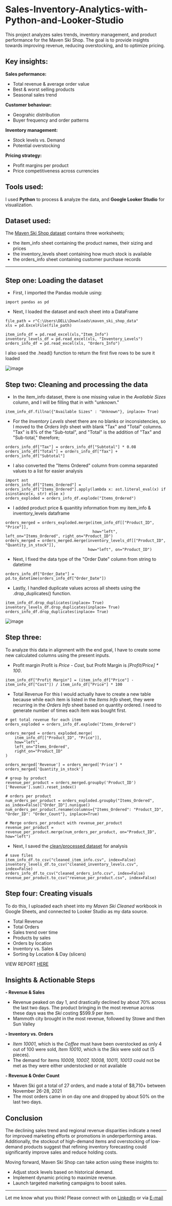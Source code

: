 # Sales-Inventory-Analytics-with-Python-and-Looker-Studio
This project analyzes sales trends, inventory management, and product performance for the Maven Ski Shop. The goal is to provide insights towards improving revenue, reducing overstocking, and to optimize pricing.

## Key insights:

**Sales peformance:**
- Total revenue & average order value
- Best & worst selling products
- Seasonal sales trend

**Customer behaviour:**
- Geograhic distribution
- Buyer frequency and order patterns

**Inventory management:**
- Stock levels vs. Demand
- Potential overstocking

**Pricing strategy:**
- Profit margins per product
- Price competitiveness across currencies

## Tools used:
I used **Python** to process & analyze the data, and **Google Looker Studio** for visualization. 

## Dataset used:
The [Maven Ski Shop dataset](https://docs.google.com/spreadsheets/d/1WnLOQtJeGWXA11dYp_5tTxBtDCmc5wP1/edit?usp=sharing&ouid=107860954201781863308&rtpof=true&sd=true) contains three worksheets; 
- the item_info sheet containing the product names, their sizing and prices
- the inventory_levels sheet containing how much stock is available
- the orders_info sheet containing customer purchase records 
---

## Step one: Loading the dataset
- First, I imported the Pandas module using:
```
import pandas as pd
```

- Next, I loaded the dataset and each sheet into a DataFrame
```
file_path = r"C:\Users\DELL\Downloads\maven_ski_shop_data"
xls = pd.ExcelFile(file_path)

item_info_df = pd.read_excel(xls,"Item_Info")
inventory_levels_df = pd.read_excel(xls, "Inventory_Levels")
orders_info_df = pd.read_excel(xls, "Orders_Info")
```
I also used the .head() function to return the first five rows to be sure it loaded 

![image](https://github.com/user-attachments/assets/9fde1c71-55db-4ded-b134-9032fcd2ffca)

## Step two: Cleaning and processing the data
- In the item_info dataset, there is one missing value in the *Available Sizes* column, and I will be filling that in with "unknown."
```
item_info_df.fillna({"Available Sizes" : "Unknown"}, inplace= True)
```

- For the *Inventory Levels* sheet there are no blanks or inconsistencies, so I moved to the *Orders Info* sheet with blank "Tax" and "Total" columns.<br>
"Tax" is 8% of the "Sub-total", and "Total" is the addition of "Tax" and "Sub-total," therefore;
```
orders_info_df["Tax"] = orders_info_df["Subtotal"] * 0.08
orders_info_df["Total"] = orders_info_df["Tax"] + orders_info_df["Subtotal"]
```

- I also converted the "Items Ordered" column from comma separated values to a list for easier analysis
```
import ast
orders_info_df["Items_Ordered"] = orders_info_df["Items_Ordered"].apply(lambda x: ast.literal_eval(x) if isinstance(x, str) else x)
orders_exploded = orders_info_df.explode("Items_Ordered")
```

- I added product price & quanitity information from my item_info & inventory_levels dataframe
```
orders_merged = orders_exploded.merge(item_info_df[["Product_ID", "Price"]], 
                                      how="left", left_on="Items_Ordered", right_on="Product_ID")
orders_merged = orders_merged.merge(inventory_levels_df[["Product_ID", "Quantity_in_stock"]], 
                                    how="left", on="Product_ID")
```

- Next, I fixed the data type of the "Order Date" column from string to datetime
```
orders_info_df["Order_Date"] = pd.to_datetime(orders_info_df["Order_Date"])
```

- Lastly, I handled duplicate values across all sheets using the .drop_duplicates() function. 
```
item_info_df.drop_duplicates(inplace= True)
inventory_levels_df.drop_duplicates(inplace= True)
orders_info_df.drop_duplicates(inplace= True)
```

![image](https://github.com/user-attachments/assets/611275b3-2868-4129-a24f-b7ddad8ed733)

## Step three: 
To analyze this data in alignment with the end goal, I have to create some new calculated columns using the present inputs. 

- Profit margin
Profit is *Price - Cost*, but Profit Margin is *[Profit/Price] * 100*.
```
item_info_df["Profit Margin"] = (item_info_df["Price"] - item_info_df["Cost"]) / item_info_df["Price"] * 100
```

- Total Revenue
For this I would actually have to create a new table because while each item is listed in the *Items Info* sheet, they were recurring in the *Orders Info* sheet based on quantity ordered. I need to generate number of times each item was bought first.
```
# get total revenue for each item
orders_exploded = orders_info_df.explode("Items_Ordered")

orders_merged = orders_exploded.merge(
    item_info_df[["Product_ID", "Price"]], 
    how="left", 
    left_on="Items_Ordered", 
    right_on="Product_ID"
)

orders_merged['Revenue'] = orders_merged['Price'] * orders_merged['Quantity_in_stock']

# group by product
revenue_per_product = orders_merged.groupby('Product_ID')['Revenue'].sum().reset_index()

# orders per product
num_orders_per_product = orders_exploded.groupby("Items_Ordered", as_index=False)["Order_ID"].nunique()
num_orders_per_product.rename(columns={"Items_Ordered": "Product_ID", "Order_ID": "Order_Count"}, inplace=True)

# Merge orders_per_product with revenue_per_product 
revenue_per_product = revenue_per_product.merge(num_orders_per_product, on="Product_ID", how="left")
```

- Next, I saved the [clean/processed dataset](https://docs.google.com/spreadsheets/d/1aspjwfmWJpJyiq7xsNEfvLGfS8a8aSFZ2TS8HnM1VTc/edit?usp=sharing) for analysis
```
# save files
item_info_df.to_csv("cleaned_item_info.csv", index=False)
inventory_levels_df.to_csv("cleaned_inventory_levels.csv", index=False)
orders_info_df.to_csv("cleaned_orders_info.csv", index=False)
revenue_per_product.to_csv("revenue_per_product.csv", index=False)
```


## Step four: Creating visuals 
To do this, I uploaded each sheet into my *Maven Ski Cleaned* workbook in Google Sheets, and connected to Looker Studio as my data source.

- Total Revenue
- Total Orders
- Sales trend over time
- Products by sales
- Orders by location
- Inventory vs. Sales
- Sorting by Location & Day (slicers)

VIEW REPORT [HERE](https://lookerstudio.google.com/reporting/2160c158-c4b4-4f8b-a120-1f815921cf85)

## Insights & Actionable Steps

**- Revenue & Sales**
- Revenue peaked on day 1, and drastically declined by about 70% across the last two days. The product bringing in the most revenue across these days was the *Ski* costing $599.9 per item.
- Mammoth city brought in the most revenue, followed by Stowe and then Sun Valley

**- Inventory vs. Orders**
- *Item 10001*, which is the *Coffee* must have been overstocked as only 4 out of 100 were sold, *Item 10010*, which is the *Skis* were sold out (5 pieces).
- The demand for items *10009, 10007, 10008, 10011, 10013* could not be met as they were either understocked or not available

**- Revenue & Order Count**
- Maven Ski got a total of 27 orders, and made a total of $8,710+ between November 26-28, 2021
- The most orders came in on day one and dropped by about 50% on the last two days.

## Conclusion

The declining sales trend and regional revenue disparities indicate a need for improved marketing efforts or promotions in underperforming areas. Additionally, the stockout of high-demand items and overstocking of low-demand products suggest that refining inventory forecasting could significantly improve sales and reduce holding costs.

Moving forward, Maven Ski Shop can take action using these insights to:
- Adjust stock levels based on historical demand.
- Implement dynamic pricing to maximize revenue.
- Launch targeted marketing campaigns to boost sales.
---
Let me know what you think! Please connect with on [LinkedIn](linkedin.com/in/hellotimilehin/) or via [E-mail](hellotimilehin@gmail.com)






